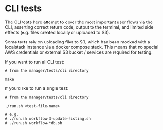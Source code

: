 # CLI tests

The CLI tests here attempt to cover the most important user flows via the CLI, asserting correct return code, 
output to the terminal, and limited side effects (e.g. files created locally or uploaded to S3).

Some tests rely on uploading files to S3, which has been mocked with a localstack instance via a docker compose stack.
This means that no special AWS credentials or external S3 bucket / services are required for testing.

If you want to run all CLI test:
```shell
# from the manager/tests/cli directory

make
```

If you'd like to run a single test:
```shell
# from the manager/tests/cli directory

./run.sh <test-file-name>

# e.g.
# ./run.sh workflow-3-update-listing.sh
# ./run.sh workflow-*db.sh
```
